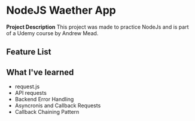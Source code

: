 # NodeJS Waether App
**Project Description**
This project was made to practice NodeJs and is part of a Udemy course by Andrew Mead.

## Feature List

## What I've learned
  * request.js
  * API requests
  * Backend Error Handling
  * Asyncronis and Callback Requests
  * Callback Chaining Pattern
  